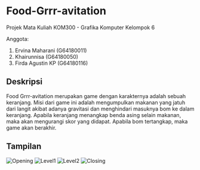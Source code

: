 # Food-Grrr-avitation

Projek Mata Kuliah KOM300 - Grafika Komputer Kelompok 6

Anggota:
1. Ervina Maharani (G64180011)
2. Khairunnisa (G64180050)
3. Firda Agustin KP (G64180116)

## Deskripsi
Food Grrr-avitation merupakan game dengan karakternya adalah sebuah keranjang. Misi dari game ini adalah mengumpulkan makanan yang jatuh dari langit akibat adanya gravitasi dan menghindari masuknya bom ke dalam keranjang. Apabila keranjang menangkap benda asing selain makanan, maka akan mengurangi skor yang didapat. Apabila bom tertangkap, maka game akan berakhir.

## Tampilan
![Opening](https://user-images.githubusercontent.com/60083980/104021570-96913900-51f1-11eb-989d-c226f3c8d6a3.png)
![Level1](https://user-images.githubusercontent.com/60083980/104021014-a3f9f380-51f0-11eb-8aad-2a403f98aa67.png)
![Level2](https://user-images.githubusercontent.com/60083980/104021025-a8bea780-51f0-11eb-855b-5eaf559a3e97.png)
![Closing](https://user-images.githubusercontent.com/60083980/104021047-b4aa6980-51f0-11eb-9987-b3e854b8725e.png)
